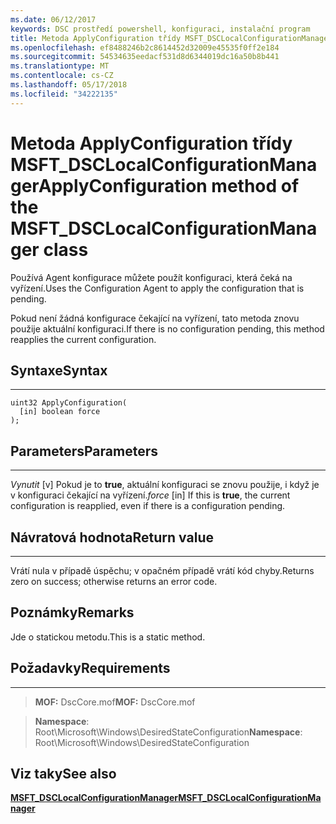 ```yaml
---
ms.date: 06/12/2017
keywords: DSC prostředí powershell, konfiguraci, instalační program
title: Metoda ApplyConfiguration třídy MSFT_DSCLocalConfigurationManager
ms.openlocfilehash: ef8488246b2c8614452d32009e45535f0ff2e184
ms.sourcegitcommit: 54534635eedacf531d8d6344019dc16a50b8b441
ms.translationtype: MT
ms.contentlocale: cs-CZ
ms.lasthandoff: 05/17/2018
ms.locfileid: "34222135"
---
```

# <a name="applyconfiguration-method-of-the-msftdsclocalconfigurationmanager-class"></a><span data-ttu-id="4013d-103">Metoda ApplyConfiguration třídy MSFT_DSCLocalConfigurationManager</span><span class="sxs-lookup"><span data-stu-id="4013d-103">ApplyConfiguration method of the MSFT_DSCLocalConfigurationManager class</span></span>

<span data-ttu-id="4013d-104">Používá Agent konfigurace můžete použít konfiguraci, která čeká na vyřízení.</span><span class="sxs-lookup"><span data-stu-id="4013d-104">Uses the Configuration Agent to apply the configuration that is pending.</span></span>

<span data-ttu-id="4013d-105">Pokud není žádná konfigurace čekající na vyřízení, tato metoda znovu použije aktuální konfiguraci.</span><span class="sxs-lookup"><span data-stu-id="4013d-105">If there is no configuration pending, this method reapplies the current configuration.</span></span>


## <a name="syntax"></a><span data-ttu-id="4013d-106">Syntaxe</span><span class="sxs-lookup"><span data-stu-id="4013d-106">Syntax</span></span>
------

```mof
uint32 ApplyConfiguration(
  [in] boolean force
);
```

## <a name="parameters"></a><span data-ttu-id="4013d-107">Parameters</span><span class="sxs-lookup"><span data-stu-id="4013d-107">Parameters</span></span>
----------

<span data-ttu-id="4013d-108">*Vynutit* \[v\] Pokud je to **true**, aktuální konfiguraci se znovu použije, i když je v konfiguraci čekající na vyřízení.</span><span class="sxs-lookup"><span data-stu-id="4013d-108">*force* \[in\] If this is **true**, the current configuration is reapplied, even if there is a configuration pending.</span></span>

## <a name="return-value"></a><span data-ttu-id="4013d-109">Návratová hodnota</span><span class="sxs-lookup"><span data-stu-id="4013d-109">Return value</span></span>
------------

<span data-ttu-id="4013d-110">Vrátí nula v případě úspěchu; v opačném případě vrátí kód chyby.</span><span class="sxs-lookup"><span data-stu-id="4013d-110">Returns zero on success; otherwise returns an error code.</span></span>

## <a name="remarks"></a><span data-ttu-id="4013d-111">Poznámky</span><span class="sxs-lookup"><span data-stu-id="4013d-111">Remarks</span></span>

<span data-ttu-id="4013d-112">Jde o statickou metodu.</span><span class="sxs-lookup"><span data-stu-id="4013d-112">This is a static method.</span></span>

## <a name="requirements"></a><span data-ttu-id="4013d-113">Požadavky</span><span class="sxs-lookup"><span data-stu-id="4013d-113">Requirements</span></span>
------------
><span data-ttu-id="4013d-114">**MOF:** DscCore.mof</span><span class="sxs-lookup"><span data-stu-id="4013d-114">**MOF:** DscCore.mof</span></span>

><span data-ttu-id="4013d-115">**Namespace**: Root\Microsoft\Windows\DesiredStateConfiguration</span><span class="sxs-lookup"><span data-stu-id="4013d-115">**Namespace**: Root\Microsoft\Windows\DesiredStateConfiguration</span></span>


## <a name="see-also"></a><span data-ttu-id="4013d-116">Viz taky</span><span class="sxs-lookup"><span data-stu-id="4013d-116">See also</span></span>


[<span data-ttu-id="4013d-117">**MSFT_DSCLocalConfigurationManager**</span><span class="sxs-lookup"><span data-stu-id="4013d-117">**MSFT_DSCLocalConfigurationManager**</span></span>](msft-dsclocalconfigurationmanager.md)